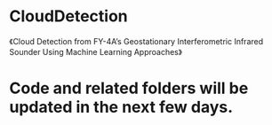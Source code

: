 # CloudDetection
《Cloud Detection from FY-4A’s Geostationary Interferometric Infrared Sounder Using Machine Learning Approaches》
# Code and related folders will be updated in the next few days.
